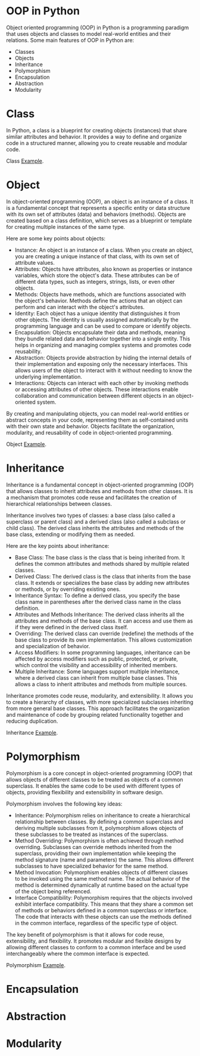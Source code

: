 # OOP in Python
Object oriented programming (OOP) in Python is a programming paradigm that uses objects and classes to model real-world entities and their relations. Some main features of OOP in Python are:
- Classes
- Objects
- Inheritance
- Polymorphism
- Encapsulation
- Abstraction
- Modularity

# Class
In Python, a class is a blueprint for creating objects (instances) that share similar attributes and behavior. It provides a way to define and organize code in a structured manner, allowing you to create reusable and modular code.

Class [Example](https://github.com/rkshaon/python-and-data-structure-and-algorithm/blob/master/OOP/1_class.py).

# Object
In object-oriented programming (OOP), an object is an instance of a class. It is a fundamental concept that represents a specific entity or data structure with its own set of attributes (data) and behaviors (methods). Objects are created based on a class definition, which serves as a blueprint or template for creating multiple instances of the same type.

Here are some key points about objects:
- Instance: An object is an instance of a class. When you create an object, you are creating a unique instance of that class, with its own set of attribute values.
- Attributes: Objects have attributes, also known as properties or instance variables, which store the object's data. These attributes can be of different data types, such as integers, strings, lists, or even other objects.
- Methods: Objects have methods, which are functions associated with the object's behavior. Methods define the actions that an object can perform and can interact with the object's attributes.
- Identity: Each object has a unique identity that distinguishes it from other objects. The identity is usually assigned automatically by the programming language and can be used to compare or identify objects.
- Encapsulation: Objects encapsulate their data and methods, meaning they bundle related data and behavior together into a single entity. This helps in organizing and managing complex systems and promotes code reusability.
- Abstraction: Objects provide abstraction by hiding the internal details of their implementation and exposing only the necessary interfaces. This allows users of the object to interact with it without needing to know the underlying implementation.
- Interactions: Objects can interact with each other by invoking methods or accessing attributes of other objects. These interactions enable collaboration and communication between different objects in an object-oriented system.

By creating and manipulating objects, you can model real-world entities or abstract concepts in your code, representing them as self-contained units with their own state and behavior. Objects facilitate the organization, modularity, and reusability of code in object-oriented programming.

Object [Example](https://github.com/rkshaon/python-and-data-structure-and-algorithm/blob/master/OOP/2_object.py).

# Inheritance
Inheritance is a fundamental concept in object-oriented programming (OOP) that allows classes to inherit attributes and methods from other classes. It is a mechanism that promotes code reuse and facilitates the creation of hierarchical relationships between classes.

Inheritance involves two types of classes: a base class (also called a superclass or parent class) and a derived class (also called a subclass or child class). The derived class inherits the attributes and methods of the base class, extending or modifying them as needed.

Here are the key points about inheritance:
- Base Class: The base class is the class that is being inherited from. It defines the common attributes and methods shared by multiple related classes.
- Derived Class: The derived class is the class that inherits from the base class. It extends or specializes the base class by adding new attributes or methods, or by overriding existing ones.
- Inheritance Syntax: To define a derived class, you specify the base class name in parentheses after the derived class name in the class definition.
- Attributes and Methods Inheritance: The derived class inherits all the attributes and methods of the base class. It can access and use them as if they were defined in the derived class itself.
- Overriding: The derived class can override (redefine) the methods of the base class to provide its own implementation. This allows customization and specialization of behavior.
- Access Modifiers: In some programming languages, inheritance can be affected by access modifiers such as public, protected, or private, which control the visibility and accessibility of inherited members.
- Multiple Inheritance: Some languages support multiple inheritance, where a derived class can inherit from multiple base classes. This allows a class to inherit attributes and methods from multiple sources.

Inheritance promotes code reuse, modularity, and extensibility. It allows you to create a hierarchy of classes, with more specialized subclasses inheriting from more general base classes. This approach facilitates the organization and maintenance of code by grouping related functionality together and reducing duplication.

Inheritance [Example](https://github.com/rkshaon/python-and-data-structure-and-algorithm/blob/master/OOP/3_inheritance.py).

# Polymorphism
Polymorphism is a core concept in object-oriented programming (OOP) that allows objects of different classes to be treated as objects of a common superclass. It enables the same code to be used with different types of objects, providing flexibility and extensibility in software design.

Polymorphism involves the following key ideas:
- Inheritance: Polymorphism relies on inheritance to create a hierarchical relationship between classes. By defining a common superclass and deriving multiple subclasses from it, polymorphism allows objects of these subclasses to be treated as instances of the superclass.
- Method Overriding: Polymorphism is often achieved through method overriding. Subclasses can override methods inherited from the superclass, providing their own implementation while keeping the method signature (name and parameters) the same. This allows different subclasses to have specialized behavior for the same method.
- Method Invocation: Polymorphism enables objects of different classes to be invoked using the same method name. The actual behavior of the method is determined dynamically at runtime based on the actual type of the object being referenced.
- Interface Compatibility: Polymorphism requires that the objects involved exhibit interface compatibility. This means that they share a common set of methods or behaviors defined in a common superclass or interface. The code that interacts with these objects can use the methods defined in the common interface, regardless of the specific type of object.

The key benefit of polymorphism is that it allows for code reuse, extensibility, and flexibility. It promotes modular and flexible designs by allowing different classes to conform to a common interface and be used interchangeably where the common interface is expected.

Polymorphism [Example](https://github.com/rkshaon/python-and-data-structure-and-algorithm/blob/master/OOP/4_polymorphism.py).



# Encapsulation

# Abstraction

# Modularity
